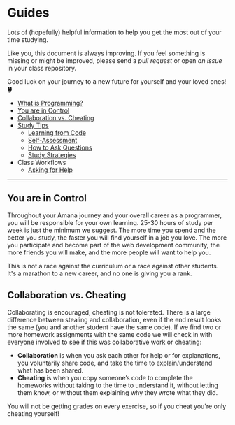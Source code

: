 # Guides

Lots of (hopefully) helpful information to help you get the most out of your
time studying.

Like you, this document is always improving. If you feel something is missing or
might be improved, please send a _pull request_ or open _an issue_ in your class
repository.

Good luck on your journey to a new future for yourself and your loved ones! 🍀

- [What is Programming?](#what-is-programming)
- [You are in Control](#you-are-in-control)
- [Collaboration vs. Cheating](#collaboration-vs-cheating)
- [Study Tips](./study-tips/README.md)
  - [Learning from Code](./study-tips/learning-from-code.md)
  - [Self-Assessment](./study-tips/self-assessment.md)
  - [How to Ask Questions](./study-tips/how-to-ask-questions.md)
  - [Study Strategies](./study-tips/study-strategies.md)
- Class Workflows
  - [Asking for Help](./class-workflows/asking-for-help.md)

---

## You are in Control

Throughout your Amana journey and your overall career as a programmer, you will
be responsible for your own learning. 25-30 hours of study per week is just the minimum
we suggest. The more time you spend and the better you study, the faster you
will find yourself in a job you love. The more you participate and become part
of the web development community, the more friends you will make, and the more
people will want to help you.

This is not a race against the curriculum or a race against other students. It's
a marathon to a new career, and no one is giving you a rank.

## Collaboration vs. Cheating

Collaborating is encouraged, cheating is not tolerated. There is a large
difference between stealing and collaboration, even if the end result looks the
same (you and another student have the same code). If we find two or more
homework assignments with the same code we will check in with everyone involved
to see if this was collaborative work or cheating:

- **Collaboration** is when you ask each other for help or for explanations, you
  voluntarily share code, and take the time to explain/understand what has been
  shared.
- **Cheating** is when you copy someone’s code to complete the homeworks without
  taking to the time to understand it, without letting them know, or without
  them explaining why they wrote what they did.

You will not be getting grades on every exercise, so if you cheat you're only
cheating yourself!

